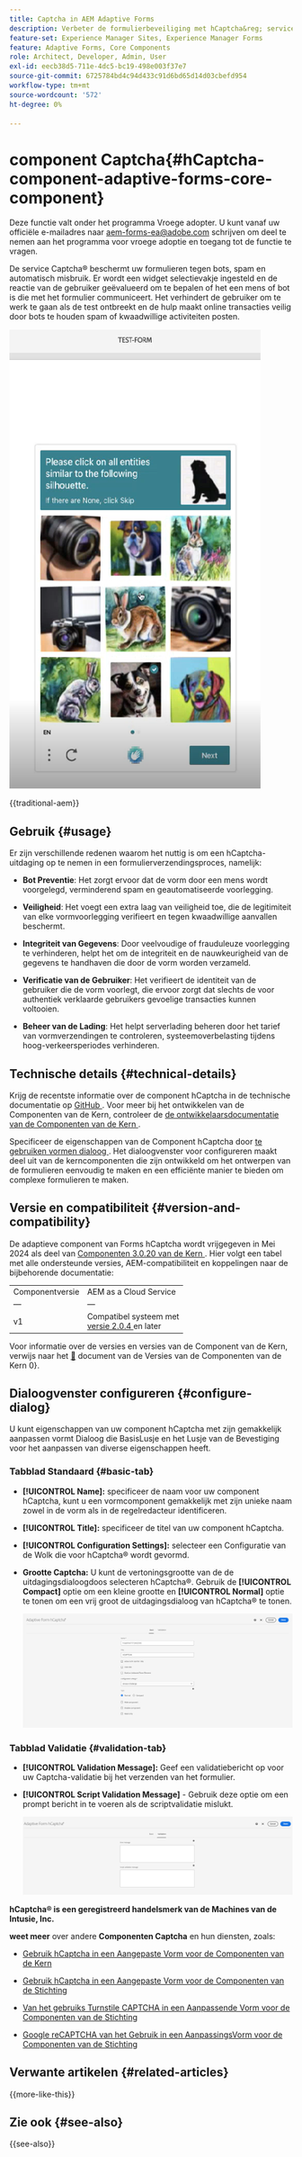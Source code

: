 ```yaml
---
title: Captcha in AEM Adaptive Forms
description: Verbeter de formulierbeveiliging met hCaptcha&reg; service zonder problemen. Stap-voor-stap gids binnen!
feature-set: Experience Manager Sites, Experience Manager Forms
feature: Adaptive Forms, Core Components
role: Architect, Developer, Admin, User
exl-id: eecb38d5-711e-4dc5-bc19-498e003f37e7
source-git-commit: 6725784bd4c94d433c91d6bd65d14d03cbefd954
workflow-type: tm+mt
source-wordcount: '572'
ht-degree: 0%

---
```



# component Captcha{#hCaptcha-component-adaptive-forms-core-component}

<span class="preview"> Deze functie valt onder het programma Vroege adopter. U kunt vanaf uw officiële e-mailadres naar aem-forms-ea@adobe.com schrijven om deel te nemen aan het programma voor vroege adoptie en toegang tot de functie te vragen. </span>

De service Captcha® beschermt uw formulieren tegen bots, spam en automatisch misbruik. Er wordt een widget selectievakje ingesteld en de reactie van de gebruiker geëvalueerd om te bepalen of het een mens of bot is die met het formulier communiceert. Het verhindert de gebruiker om te werk te gaan als de test ontbreekt en de hulp maakt online transacties veilig door bots te houden spam of kwaadwillige activiteiten posten.

![ hCaptcha® ](/help/adaptive-forms/assets/hCaptcha-challenge.png)

{{traditional-aem}}

## Gebruik {#usage}

Er zijn verschillende redenen waarom het nuttig is om een hCaptcha-uitdaging op te nemen in een formulierverzendingsproces, namelijk:

- **Bot Preventie**: Het zorgt ervoor dat de vorm door een mens wordt voorgelegd, verminderend spam en geautomatiseerde voorlegging.

- **Veiligheid**: Het voegt een extra laag van veiligheid toe, die de legitimiteit van elke vormvoorlegging verifieert en tegen kwaadwillige aanvallen beschermt.

- **Integriteit van Gegevens**: Door veelvoudige of frauduleuze voorlegging te verhinderen, helpt het om de integriteit en de nauwkeurigheid van de gegevens te handhaven die door de vorm worden verzameld.

- **Verificatie van de Gebruiker**: Het verifieert de identiteit van de gebruiker die de vorm voorlegt, die ervoor zorgt dat slechts de voor authentiek verklaarde gebruikers gevoelige transacties kunnen voltooien.

- **Beheer van de Lading**: Het helpt serverlading beheren door het tarief van vormverzendingen te controleren, systeemoverbelasting tijdens hoog-verkeersperiodes verhinderen.

## Technische details {#technical-details}

Krijg de recentste informatie over de component hCaptcha in de technische documentatie op [ GitHub ](https://github.com/adobe/aem-core-forms-components/blob/master/ui.af.apps/src/main/content/jcr_root/apps/core/fd/components/form/hCaptcha/v1/hCaptcha/README.md). Voor meer bij het ontwikkelen van de Componenten van de Kern, controleer de [ de ontwikkelaarsdocumentatie van de Componenten van de Kern ](/help/developing/overview.md).

Specificeer de eigenschappen van de Component hCaptcha door [ te gebruiken vormen dialoog ](#configure-dialog). Het dialoogvenster voor configureren maakt deel uit van de kerncomponenten die zijn ontwikkeld om het ontwerpen van de formulieren eenvoudig te maken en een efficiënte manier te bieden om complexe formulieren te maken.

## Versie en compatibiliteit {#version-and-compatibility}


De adaptieve component van Forms hCaptcha wordt vrijgegeven in Mei 2024 als deel van [ Componenten 3.0.20 van de Kern ](https://github.com/adobe/aem-core-forms-components/commit/a4cb97131ffad47137a8f5f173401128a1cf3491). Hier volgt een tabel met alle ondersteunde versies, AEM-compatibiliteit en koppelingen naar de bijbehorende documentatie:

|  |  |
|---|---|
| Componentversie | AEM as a Cloud Service |
| — | — |
| v1 | Compatibel systeem met <br>[ versie 2.0.4 ](/help/adaptive-forms/version.md) en later | Compatibel | Compatibel |

Voor informatie over de versies en versies van de Component van de Kern, verwijs naar het [&#128279;](/help/adaptive-forms/version.md) document van de Versies van de Componenten van de Kern 0&rbrace;.

## Dialoogvenster configureren {#configure-dialog}

U kunt eigenschappen van uw component hCaptcha met zijn gemakkelijk aanpassen vormt Dialoog die BasisLusje en het Lusje van de Bevestiging voor het aanpassen van diverse eigenschappen heeft.

### Tabblad Standaard {#basic-tab}

- **[!UICONTROL Name]:** specificeer de naam voor uw component hCaptcha, kunt u een vormcomponent gemakkelijk met zijn unieke naam zowel in de vorm als in de regelredacteur identificeren.
- **[!UICONTROL Title]:** specificeer de titel van uw component hCaptcha.
- **[!UICONTROL Configuration Settings]:** selecteer een Configuratie van de Wolk die voor hCaptcha® wordt gevormd.
- **Grootte Captcha:** U kunt de vertoningsgrootte van de de uitdagingsdialoogdoos selecteren hCaptcha®. Gebruik de **[!UICONTROL Compact]** optie om een kleine grootte en **[!UICONTROL Normal]** optie te tonen om een vrij groot de uitdagingsdialoog van hCaptcha® te tonen.<!-- or **[!UICONTROL Invisible]** to validate hCaptcha&reg; without explicitly rendering the checkbox widget on the user interface. -->

  ![ hCaptcha BasisLusje ](/help/adaptive-forms/assets/hcaptcha-basic.png)

### Tabblad Validatie {#validation-tab}

- **[!UICONTROL Validation Message]:** Geef een validatiebericht op voor uw Captcha-validatie bij het verzenden van het formulier.
- **[!UICONTROL Script Validation Message]** - Gebruik deze optie om een prompt bericht in te voeren als de scriptvalidatie mislukt.

  ![ hCaptcha het Lusje van de Bevestiging ](/help/adaptive-forms/assets/hcaptcha-validation-tab.png)

**hCaptcha® is een geregistreerd handelsmerk van de Machines van de Intusie, Inc.**

**weet meer** over andere **Componenten Captcha** en hun diensten, zoals:

- [ Gebruik hCaptcha in een Aangepaste Vorm voor de Componenten van de Kern ](https://experienceleague.adobe.com/en/docs/experience-manager-cloud-service/content/forms/adaptive-forms-authoring/authoring-adaptive-forms-core-components/create-an-adaptive-form-on-forms-cs/integrate-adaptive-forms-hcaptcha-core-components)

- [ Gebruik hCaptcha in een Aangepaste Vorm voor de Componenten van de Stichting ](https://experienceleague.adobe.com/en/docs/experience-manager-cloud-service/content/forms/adaptive-forms-authoring/authoring-adaptive-forms-foundation-components/add-components-to-an-adaptive-form/integrate-adaptive-forms-hcaptcha)

- [ Van het gebruiks Turnstile CAPTCHA in een Aanpassende Vorm voor de Componenten van de Stichting ](https://experienceleague.adobe.com/en/docs/experience-manager-cloud-service/content/forms/adaptive-forms-authoring/authoring-adaptive-forms-foundation-components/add-components-to-an-adaptive-form/integrate-adaptive-forms-turnstile)

- [ Google reCAPTCHA van het Gebruik in een AanpassingsVorm voor de Componenten van de Stichting ](https://experienceleague.adobe.com/en/docs/experience-manager-cloud-service/content/forms/adaptive-forms-authoring/authoring-adaptive-forms-core-components/create-an-adaptive-form-on-forms-cs/captcha-adaptive-forms-core-components)

## Verwante artikelen {#related-articles}

{{more-like-this}}

## Zie ook {#see-also}

{{see-also}}
